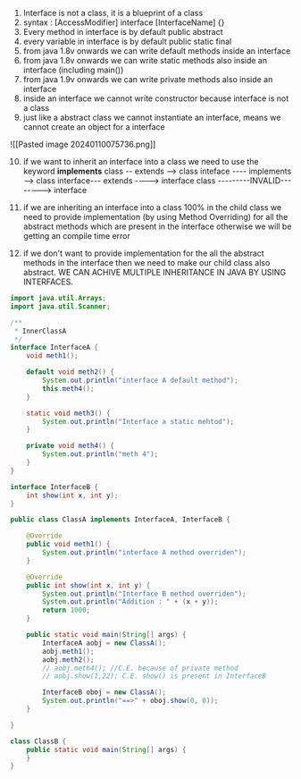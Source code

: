 1. Interface is not a class, it is a blueprint of a class 
2. syntax : [AccessModifier] interface [InterfaceName] {}
3.  Every method in interface is by default public abstract 
4. every variable in interface is by default public static final 
5. from java 1.8v onwards we can write default methods inside an interface 
6. from java 1.8v onwards we can write static methods also inside an interface (including main())
7. from java 1.9v onwards we can write private methods also inside an interface 
8. inside an interface we cannot write constructor because interface is not a class 
9. just like a abstract class we cannot instantiate an interface, means we cannot create an object for a interface

![[Pasted image 20240110075736.png]]

10. if we want to inherit an interface into a class we need to use the keyword **implements**
class -- extends --> class                          inteface ---- implements --> class 
interface--- extends ----> interface          class ---------INVALID--------> interface

11. if we are inheriting an interface into a class 100% in the child class we need to provide implementation (by using Method Overriding) for all the abstract methods which are present in the interface otherwise we will be getting an compile time error 
12. if we don't want to provide implementation for the all the abstract methods in the interface then we need to make our child class also abstract. WE CAN ACHIVE MULTIPLE INHERITANCE IN JAVA BY USING INTERFACES.

```java 
import java.util.Arrays;
import java.util.Scanner;

/**
 * InnerClassA
 */
interface InterfaceA {
    void meth1();

    default void meth2() {
        System.out.println("interface A default method");
        this.meth4();
    }

    static void meth3() {
        System.out.println("Interface a static mehtod");
    }

    private void meth4() {
        System.out.println("meth 4");
    }
}

interface InterfaceB {
    int show(int x, int y);
}

public class ClassA implements InterfaceA, InterfaceB {

    @Override
    public void meth1() {
        System.out.println("interface A method overriden");
    }

    @Override
    public int show(int x, int y) {
        System.out.println("Interface B method overriden");
        System.out.println("Addition : " + (x + y));
        return 1000;
    }

    public static void main(String[] args) {
        InterfaceA aobj = new ClassA();
        aobj.meth1();
        aobj.meth2();
        // aobj.meth4(); //C.E. because of private method
        // aobj.show(1,22); C.E. show() is present in InterfaceB

        InterfaceB oboj = new ClassA();
        System.out.println("==>" + oboj.show(0, 0));
    }

}

class ClassB {
    public static void main(String[] args) {
    }
}

```

